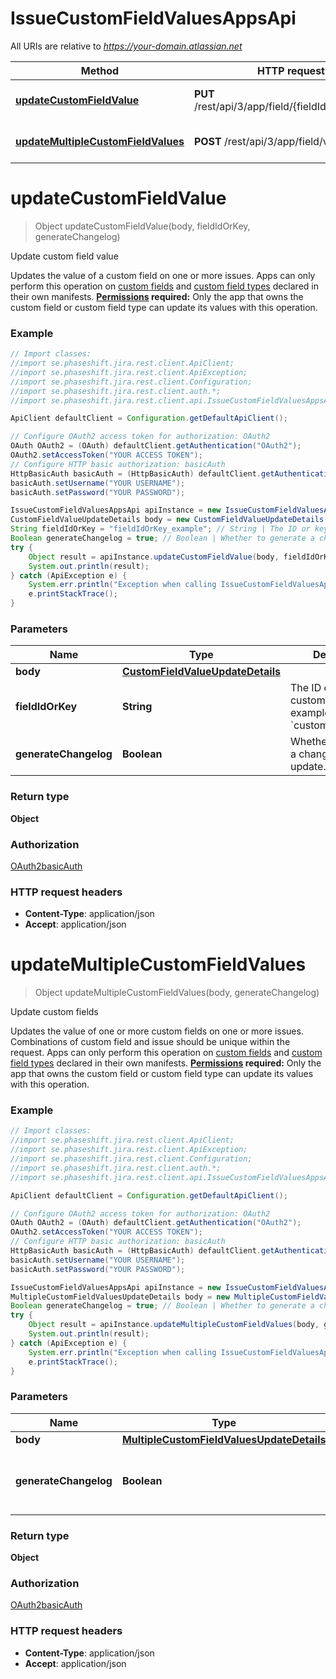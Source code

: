# IssueCustomFieldValuesAppsApi

All URIs are relative to *https://your-domain.atlassian.net*

Method | HTTP request | Description
------------- | ------------- | -------------
[**updateCustomFieldValue**](IssueCustomFieldValuesAppsApi.md#updateCustomFieldValue) | **PUT** /rest/api/3/app/field/{fieldIdOrKey}/value | Update custom field value
[**updateMultipleCustomFieldValues**](IssueCustomFieldValuesAppsApi.md#updateMultipleCustomFieldValues) | **POST** /rest/api/3/app/field/value | Update custom fields

<a name="updateCustomFieldValue"></a>
# **updateCustomFieldValue**
> Object updateCustomFieldValue(body, fieldIdOrKey, generateChangelog)

Update custom field value

Updates the value of a custom field on one or more issues.  Apps can only perform this operation on [custom fields](https://developer.atlassian.com/platform/forge/manifest-reference/modules/jira-custom-field/) and [custom field types](https://developer.atlassian.com/platform/forge/manifest-reference/modules/jira-custom-field-type/) declared in their own manifests.  **[Permissions](#permissions) required:** Only the app that owns the custom field or custom field type can update its values with this operation.

### Example
```java
// Import classes:
//import se.phaseshift.jira.rest.client.ApiClient;
//import se.phaseshift.jira.rest.client.ApiException;
//import se.phaseshift.jira.rest.client.Configuration;
//import se.phaseshift.jira.rest.client.auth.*;
//import se.phaseshift.jira.rest.client.api.IssueCustomFieldValuesAppsApi;

ApiClient defaultClient = Configuration.getDefaultApiClient();

// Configure OAuth2 access token for authorization: OAuth2
OAuth OAuth2 = (OAuth) defaultClient.getAuthentication("OAuth2");
OAuth2.setAccessToken("YOUR ACCESS TOKEN");
// Configure HTTP basic authorization: basicAuth
HttpBasicAuth basicAuth = (HttpBasicAuth) defaultClient.getAuthentication("basicAuth");
basicAuth.setUsername("YOUR USERNAME");
basicAuth.setPassword("YOUR PASSWORD");

IssueCustomFieldValuesAppsApi apiInstance = new IssueCustomFieldValuesAppsApi();
CustomFieldValueUpdateDetails body = new CustomFieldValueUpdateDetails(); // CustomFieldValueUpdateDetails | 
String fieldIdOrKey = "fieldIdOrKey_example"; // String | The ID or key of the custom field. For example, `customfield_10010`.
Boolean generateChangelog = true; // Boolean | Whether to generate a changelog for this update.
try {
    Object result = apiInstance.updateCustomFieldValue(body, fieldIdOrKey, generateChangelog);
    System.out.println(result);
} catch (ApiException e) {
    System.err.println("Exception when calling IssueCustomFieldValuesAppsApi#updateCustomFieldValue");
    e.printStackTrace();
}
```

### Parameters

Name | Type | Description  | Notes
------------- | ------------- | ------------- | -------------
 **body** | [**CustomFieldValueUpdateDetails**](CustomFieldValueUpdateDetails.md)|  |
 **fieldIdOrKey** | **String**| The ID or key of the custom field. For example, &#x60;customfield_10010&#x60;. |
 **generateChangelog** | **Boolean**| Whether to generate a changelog for this update. | [optional] [default to true]

### Return type

**Object**

### Authorization

[OAuth2](../README.md#OAuth2)[basicAuth](../README.md#basicAuth)

### HTTP request headers

 - **Content-Type**: application/json
 - **Accept**: application/json

<a name="updateMultipleCustomFieldValues"></a>
# **updateMultipleCustomFieldValues**
> Object updateMultipleCustomFieldValues(body, generateChangelog)

Update custom fields

Updates the value of one or more custom fields on one or more issues. Combinations of custom field and issue should be unique within the request.  Apps can only perform this operation on [custom fields](https://developer.atlassian.com/platform/forge/manifest-reference/modules/jira-custom-field/) and [custom field types](https://developer.atlassian.com/platform/forge/manifest-reference/modules/jira-custom-field-type/) declared in their own manifests.  **[Permissions](#permissions) required:** Only the app that owns the custom field or custom field type can update its values with this operation.

### Example
```java
// Import classes:
//import se.phaseshift.jira.rest.client.ApiClient;
//import se.phaseshift.jira.rest.client.ApiException;
//import se.phaseshift.jira.rest.client.Configuration;
//import se.phaseshift.jira.rest.client.auth.*;
//import se.phaseshift.jira.rest.client.api.IssueCustomFieldValuesAppsApi;

ApiClient defaultClient = Configuration.getDefaultApiClient();

// Configure OAuth2 access token for authorization: OAuth2
OAuth OAuth2 = (OAuth) defaultClient.getAuthentication("OAuth2");
OAuth2.setAccessToken("YOUR ACCESS TOKEN");
// Configure HTTP basic authorization: basicAuth
HttpBasicAuth basicAuth = (HttpBasicAuth) defaultClient.getAuthentication("basicAuth");
basicAuth.setUsername("YOUR USERNAME");
basicAuth.setPassword("YOUR PASSWORD");

IssueCustomFieldValuesAppsApi apiInstance = new IssueCustomFieldValuesAppsApi();
MultipleCustomFieldValuesUpdateDetails body = new MultipleCustomFieldValuesUpdateDetails(); // MultipleCustomFieldValuesUpdateDetails | 
Boolean generateChangelog = true; // Boolean | Whether to generate a changelog for this update.
try {
    Object result = apiInstance.updateMultipleCustomFieldValues(body, generateChangelog);
    System.out.println(result);
} catch (ApiException e) {
    System.err.println("Exception when calling IssueCustomFieldValuesAppsApi#updateMultipleCustomFieldValues");
    e.printStackTrace();
}
```

### Parameters

Name | Type | Description  | Notes
------------- | ------------- | ------------- | -------------
 **body** | [**MultipleCustomFieldValuesUpdateDetails**](MultipleCustomFieldValuesUpdateDetails.md)|  |
 **generateChangelog** | **Boolean**| Whether to generate a changelog for this update. | [optional] [default to true]

### Return type

**Object**

### Authorization

[OAuth2](../README.md#OAuth2)[basicAuth](../README.md#basicAuth)

### HTTP request headers

 - **Content-Type**: application/json
 - **Accept**: application/json

